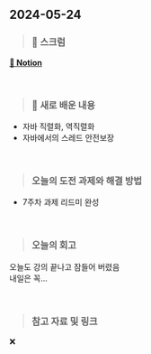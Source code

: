 ## 2024-05-24

> ### 📑 스크럼


[__🔗 Notion__](https://www.notion.so/goorm/5b71bfbbde28428888b0d1df0ced62f5?v=c2b924272fff484abe8a28232a3d0c0c&pvs=4)


<br>

> ### 🤔 새로 배운 내용

- 자바 직렬화, 역직렬화
- 자바에서의 스레드 안전보장

<br>

> ### 오늘의 도전 과제와 해결 방법

- 7주차 과제 리드미 완성
    
<br>

> ### 오늘의 회고

오늘도 강의 끝나고 잠들어 버렸음  
내일은 꼭...


<br>

> ### 참고 자료 및 링크

❌

